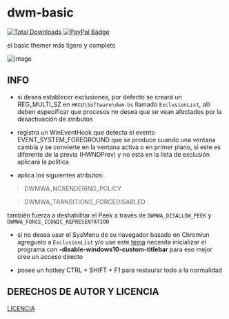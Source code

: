 # dwm-basic
[![Total Downloads](https://img.shields.io/github/downloads/LuSlower/dwmbsc/total.svg)](https://github.com/LuSlower/dwmbsc/releases) [![PayPal Badge](https://img.shields.io/badge/PayPal-003087?logo=paypal&logoColor=fff&style=flat)](https://paypal.me/eldontweaks) 

el basic themer más ligero y completo

![image](https://github.com/LuSlower/dwm-basic/assets/148411728/d6fdea55-0a61-4ce5-94ac-743483fe5e80)

## INFO

* si desea establecer exclusiones, por defecto se creará un REG_MULTI_SZ en `HKCU\Software\dwm-bs` llamado `ExclusionList`, allí deben específicar que procesos no desea que se vean afectados por la desactivación de atributos

* registra un WinEventHook que detecta el evento EVENT_SYSTEM_FOREGROUND que se produce cuando una ventana cambia y se convierte en la ventana activa o en primer plano, si este es diferente de la previa (HWNDPrev) y no esta en la lista de exclusión aplicará la política

* aplica los siguientes atributos:
> DWMWA_NCRENDERING_POLICY

> DWMWA_TRANSITIONS_FORCEDISABLED

también fuerza a deshabilitar el Peek a través de `DWMWA_DISALLOW_PEEK` y `DWMWA_FORCE_ICONIC_REPRESENTATION`

* si no desea usar el SysMenu de su navegador basado en Chromiun agreguelo a `ExclusionList` y/o use este [tema](https://chromewebstore.google.com/detail/windows-vista-basic-theme/bkohfcingfpclphbaglfbbjbfajcepad)  necesita inicializar el programa con **-disable-windows10-custom-titlebar** para eso mejor cree un acceso directo

* posee un hotkey CTRL + SHIFT + F1 para restaurar todo a la normalidad

## DERECHOS DE AUTOR Y LICENCIA
[LICENCIA](LICENSE)

